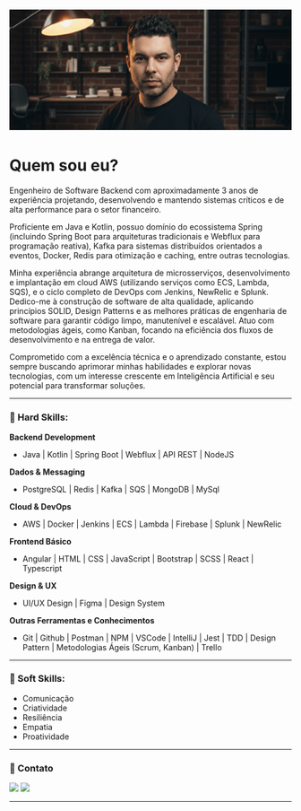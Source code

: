 # ![Header]( https://raw.githubusercontent.com/thalesonunes/thalesonunes/main/header.png )

#  Quem sou eu?

Engenheiro de Software Backend com aproximadamente 3 anos de experiência projetando, desenvolvendo e mantendo sistemas críticos e de alta performance para o setor financeiro. 

Proficiente em Java e Kotlin, possuo domínio do ecossistema Spring (incluindo Spring Boot para arquiteturas tradicionais e Webflux para programação reativa), Kafka para sistemas distribuídos orientados a eventos, Docker, Redis para otimização e caching, entre outras tecnologias.

Minha experiência abrange arquitetura de microsserviços, desenvolvimento e implantação em cloud AWS (utilizando serviços como ECS, Lambda, SQS), e o ciclo completo de DevOps com Jenkins, NewRelic e Splunk. Dedico-me à construção de software de alta qualidade, aplicando princípios SOLID, Design Patterns e as melhores práticas de engenharia de software para garantir código limpo, manutenível e escalável. Atuo com metodologias ágeis, como Kanban, focando na eficiência dos fluxos de desenvolvimento e na entrega de valor.

Comprometido com a excelência técnica e o aprendizado constante, estou sempre buscando aprimorar minhas habilidades e explorar novas tecnologias, com um interesse crescente em Inteligência Artificial e seu potencial para transformar soluções.

------

### :rocket: Hard Skills:

**Backend Development**

- Java | Kotlin | Spring Boot | Webflux | API REST | NodeJS

**Dados & Messaging**

- PostgreSQL | Redis | Kafka | SQS | MongoDB | MySql

**Cloud & DevOps**

- AWS | Docker | Jenkins | ECS | Lambda | Firebase | Splunk | NewRelic

**Frontend Básico**

- Angular | HTML | CSS | JavaScript | Bootstrap | SCSS | React | Typescript

**Design & UX**

- UI/UX Design | Figma | Design System

**Outras Ferramentas e Conhecimentos**

- Git | Github | Postman | NPM | VSCode | IntelliJ | Jest | TDD | Design Pattern | Metodologias Ágeis (Scrum, Kanban) | Trello

------

### :rocket: Soft Skills:

- Comunicação
- Criatividade
- Resiliência
- Empatia
- Proatividade
------
### :rocket: Contato

<a href="https://www.linkedin.com/in/thalesonunes/" target="_blank"><img src="https://img.shields.io/badge/-LinkedIn-%230077B5?style=for-the-badge&logo=linkedin&logoColor=white" target="_blank"></a> 
<a href = "mailto:thales.o.nunes@gmail.com"><img src="https://img.shields.io/badge/-Gmail-%23333?style=for-the-badge&logo=gmail&logoColor=white" target="_blank"></a>

------
